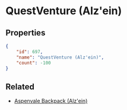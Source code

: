 # QuestVenture (Alz'ein)

<no description available>

## Properties

```json
{
    "id": 697,
    "name": "QuestVenture (Alz'ein)",
    "count": -100
}
```

## Related

- [Aspenvale Backpack (Alz'ein)](../items/20183-aspenvale-backpack-alz-ein.md)

